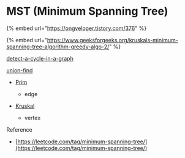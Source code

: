 # MST (Minimum Spanning Tree)

{% embed url="https://ongveloper.tistory.com/376" %}

{% embed url="https://www.geeksforgeeks.org/kruskals-minimum-spanning-tree-algorithm-greedy-algo-2/" %}

[detect-a-cycle-in-a-graph](../../2.-data-structures/graph/detect-a-cycle-in-a-graph/ "mention")

[union-find](../../2.-data-structures/union-find/ "mention")

* [Prim](prims-algorithm-undirected.md)
  * edge



* [Kruskal](kruskals-algorithm-undirected.md)
  * vertex





Reference

* [https://leetcode.com/tag/minimum-spanning-tree/](https://leetcode.com/tag/minimum-spanning-tree/)
